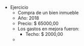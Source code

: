 - Ejercicio
	- Compra de un bien inmueble
	- Año: 2018
	- Precio: $ 65000,00
	- Los gastos en mejora fueron:
		- Techo: $ 2000,00
	-